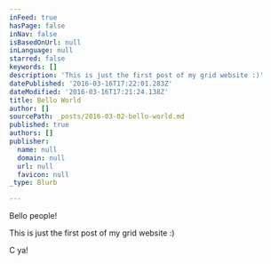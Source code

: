 ```yaml
---
inFeed: true
hasPage: false
inNav: false
isBasedOnUrl: null
inLanguage: null
starred: false
keywords: []
description: 'This is just the first post of my grid website :)'
datePublished: '2016-03-16T17:22:01.283Z'
dateModified: '2016-03-16T17:21:24.138Z'
title: Bello World
author: []
sourcePath: _posts/2016-03-02-bello-world.md
published: true
authors: []
publisher:
  name: null
  domain: null
  url: null
  favicon: null
_type: Blurb

---
```

Bello people!

This is just the first post of my grid website :)

C ya!